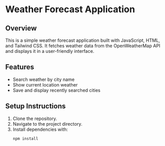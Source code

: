 # Weather Forecast Application

## Overview
This is a simple weather forecast application built with JavaScript, HTML, and Tailwind CSS. It fetches weather data from the OpenWeatherMap API and displays it in a user-friendly interface.

## Features
- Search weather by city name
- Show current location weather
- Save and display recently searched cities

## Setup Instructions
1. Clone the repository.
2. Navigate to the project directory.
3. Install dependencies with:
   ```bash
   npm install

